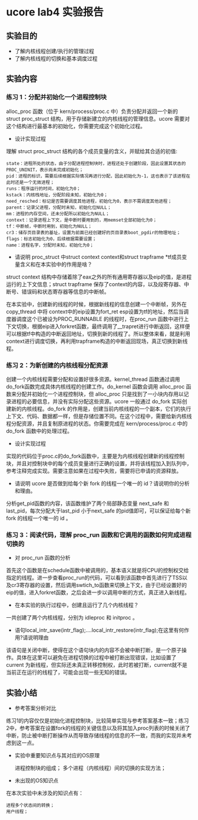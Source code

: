 # ucore lab4 实验报告

## 实验目的

- 了解内核线程创建/执行的管理过程
- 了解内核线程的切换和基本调度过程

## 实验内容

### 练习 1：分配并初始化一个进程控制块

alloc_proc 函数（位于 kern/process/proc.c 中）负责分配并返回一个新的 struct proc_struct 结构，用于存储新建立的内核线程的管理信息。ucore 需要对这个结构进行最基本的初始化，你需要完成这个初始化过程。

- 设计实现过程

理解 struct proc_struct 结构的各个成员变量的含义，并赋给其合适的初值:

    state：进程所处的状态，由于分配进程控制块时，进程还处于创建阶段，因此设置其状态的PROC_UNINIT，表示尚未完成初始化；
    pid：进程的标识，需要后续根据实际情况再进行分配，因此初始化为-1，这也表示了该进程在此时还是一个无效进程；
    runs：程序运行的时间，初始化为0；
    kstack：内核栈地址，分配阶段未知，初始化为0；
    need_resched：标记是否需要调度其他进程，初始化为0，表示不需调度其他进程；
    parent：记录父进程，分配时未知，初始化位NULL；
    mm：进程的内存空间，还未分配所以初始化为NULL；
    context：记录进程上下文，是中断时要用到的，用memset全部初始化为0；
    tf：中断帧，中断时用到，初始化为NULL；
    cr3：储存页目录表的基址，设置为前面已经创建好的页目录表boot_pgdir的物理地址；
    flags：标志初始化为0，后续根据需要设置；
    name：进程名字，分配时未知，初始化为0；

- 请说明 proc_struct 中struct context context和struct trapframe *tf成员变量含义和在本实验中的作用是啥？

struct context 结构中存储着除了eax之外的所有通用寄存器以及eip的值，是进程运行的上下文信息；struct trapframe 保存了context的内容，以及段寄存器、中断号、错误码和状态寄存器等信息的中断帧。

在本实验中，创建新的线程的时候，根据新线程的信息创建一个中断帧，另外在 copy_thread 中将 context中的eip设置为fort_ret esp设置为tf的地址，然后当调度器调度这个已被设为PROC_RUNNABLE 的线程时，在proc_run 函数中进行上下文切换，根据eip进入forkret函数，最终调用了__trapret进行中断返回，这样便可以根据tf中构造的中断返回地址，切换到新的线程了。所以整体来看，就是利用context进行调度切换，再利用trapframe构造的中断返回现场，真正切换到新线程。

### 练习 2：为新创建的内核线程分配资源

创建一个内核线程需要分配和设置好很多资源。kernel_thread 函数通过调用do_fork函数完成具体内核线程的创建工作。do_kernel 函数会调用 alloc_proc 函数来分配并初始化一个进程控制块，但 alloc_proc 只是找到了一小块内存用以记录进程的必要信息，并没有实际分配这些资源。ucore 一般通过 do_fork 实际创建新的内核线程。do_fork 的作用是，创建当前内核线程的一个副本，它们的执行上下文、代码、数据都一样，但是存储位置不同。在这个过程中，需要给新内核线程分配资源，并且复制原进程的状态。你需要完成在 kern/process/proc.c 中的 do_fork 函数中的处理过程。

- 设计实现过程

实现的代码位于proc.c的do_fork函数中，主要是为内核线程创建新的线程控制块，并且对控制块中的每个成员变量进行正确的设置，并将该线程加入到队列中，参考注释完成实现。需要注意如果在过程中失败，需要将已申请的资源释放。

- 请说明 ucore 是否做到给每个新 fork 的线程一个唯一的 id？请说明你的分析和理由。

分析get_pid函数的内容，该函数维护了两个局部静态变量 next_safe 和 last_pid，每次分配大于last_pid 小于next_safe 的pid值即可，可以保证给每个新 fork 的线程一个唯一的 id 。

### 练习 3：阅读代码，理解 proc_run 函数和它调用的函数如何完成进程切换的

- 对 proc_run 函数的分析
  
首先这个函数是在schedule函数中被调用的，基本语义就是将CPU的控制权交给指定的线程。进一步查看proc_run的代码，可以看到该函数中首先进行了TSS以及cr3寄存器的设置，然后调用swtich_to函数来切换上下文，由于已经设置好的eip的值，进入forkret函数，之后会进一步以调用中断的方式，真正进入新线程。

- 在本实验的执行过程中，创建且运行了几个内核线程？
  
一共创建了两个内核线程，分别为 idleproc 和 initproc 。

- 语句local_intr_save(intr_flag);....local_intr_restore(intr_flag);在这里有何作用?请说明理由

该语句是关闭中断，使得在这个语句块内的内容不会被中断打断，是一个原子操作。具体在这里可以避免在进程切换的过程中被打断出现错误，比如设置了current 为新线程，但实际还未真正转移控制权，此时若被打断，current就不是当前正在运行的线程了，可能会出现一些无知的错误。

## 实验小结

- 参考答案分析对比

练习1的内容仅仅是初始化进程控制块，比较简单实现与参考答案基本一致；练习2中，参考答案在设置fork的线程的关键信息以及将其加入proc列表的时候关闭了中断，防止被中断打断操作从而导致存储线程的信息的不一致，而我的实现并未考虑到这一点。 

- 实验中重要知识点与其对应的OS原理

    进程控制块的组成；
    多个进程（内核线程）间的切换的实现方法；

- 未出现的OS知识点

在本次实验中未涉及的知识点有：

    进程多个状态间的转换；
    用户线程；


